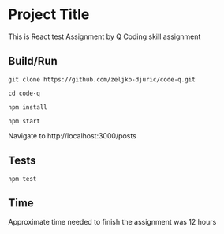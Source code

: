 # Project Title

This is React test Assignment by Q
Coding skill assignment

## Build/Run

`git clone https://github.com/zeljko-djuric/code-q.git`

`cd code-q`

`npm install`

`npm start`

Navigate to http://localhost:3000/posts

## Tests

`npm test`

## Time

Approximate time needed to finish the assignment was 12 hours
